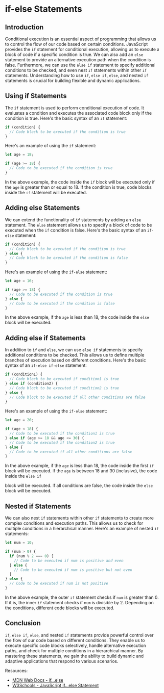 # if-else Statements

## Introduction

Conditional execution is an essential aspect of programming that allows us to control the flow of our code based on certain conditions. JavaScript provides the `if` statement for conditional execution, allowing us to execute a block of code if a specific condition is true. We can also add an `else` statement to provide an alternative execution path when the condition is false. Furthermore, we can use the `else if` statement to specify additional conditions to be checked, and even nest `if` statements within other `if` statements. Understanding how to use `if`, `else if`, `else`, and nested `if` statements is crucial for building flexible and dynamic applications.

## Using if Statements

The `if` statement is used to perform conditional execution of code. It evaluates a condition and executes the associated code block only if the condition is true. Here's the basic syntax of an `if` statement:

```javascript
if (condition) {
  // Code block to be executed if the condition is true
}
```

Here's an example of using the `if` statement:

```javascript
let age = 18;

if (age >= 18) {
  // Code to be executed if the condition is true
}
```

In the above example, the code inside the `if` block will be executed only if the `age` is greater than or equal to 18. If the condition is true, code blocks inside the `if` statement will be executed.

## Adding else Statements

We can extend the functionality of `if` statements by adding an `else` statement. The `else` statement allows us to specify a block of code to be executed when the `if` condition is false. Here's the basic syntax of an `if-else` statement:

```javascript
if (condition) {
  // Code block to be executed if the condition is true
} else {
  // Code block to be executed if the condition is false
}
```

Here's an example of using the `if-else` statement:

```javascript
let age = 16;

if (age >= 18) {
  // Code to be executed if the condition is true
} else {
  // Code to be executed if the condition is false
}
```

In the above example, if the `age` is less than 18, the code inside the `else` block will be executed.

## Adding else if Statements

In addition to `if` and `else`, we can use `else if` statements to specify additional conditions to be checked. This allows us to define multiple branches of execution based on different conditions. Here's the basic syntax of an `if-else if-else` statement:

```javascript
if (condition1) {
  // Code block to be executed if condition1 is true
} else if (condition2) {
  // Code block to be executed if condition2 is true
} else {
  // Code block to be executed if all other conditions are false
}
```

Here's an example of using the `if-else` statement:

```javascript
let age = 20;

if (age < 18) {
  // Code to be executed if the condition1 is true
} else if (age >= 18 && age <= 30) {
  // Code to be executed if the condition2 is true
} else {
  // Code to be executed if all other conditions are false
}
```

In the above example, if the `age` is less than 18, the code inside the first `if` block will be executed. If the `age` is between 18 and 30 (inclusive), the code inside the `else if`

 block will be executed. If all conditions are false, the code inside the `else` block will be executed.

## Nested if Statements

We can also nest `if` statements within other `if` statements to create more complex conditions and execution paths. This allows us to check for multiple conditions in a hierarchical manner. Here's an example of nested `if` statements:

```javascript
let num = 10;

if (num > 0) {
  if (num % 2 === 0) {
    // Code to be executed if num is positive and even
  } else {
    // Code to be executed if num is positive but not even
  }
} else {
  // Code to be executed if num is not positive
}
```

In the above example, the outer `if` statement checks if `num` is greater than 0. If it is, the inner `if` statement checks if `num` is divisible by 2. Depending on the conditions, different code blocks will be executed.

## Conclusion

`if`, `else if`, `else`, and nested `if` statements provide powerful control over the flow of our code based on different conditions. They enable us to execute specific code blocks selectively, handle alternative execution paths, and check for multiple conditions in a hierarchical manner. By mastering these statements, we gain the ability to build dynamic and adaptive applications that respond to various scenarios.

Resources:
- [MDN Web Docs - if...else](https://developer.mozilla.org/en-US/docs/Web/JavaScript/Reference/Statements/if...else)
- [W3Schools - JavaScript if...else Statement](https://www.w3schools.com/js/js_if_else.asp)